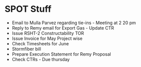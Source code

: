 # SPOT Stuff



  - Email to Mulla Parvez regarding tie-ins - Meeting at 2 20 pm
  - Reply to Remy email for Export Gas - Update CTR
  - Issue RSHT-2 Constructability TOR
  - Issue Invoice for May Project wise
  - Check Timesheets for June
  - Stormfiber bill
  - Prepare Execution Statement for Remy Proposal
  - Check CTRs - Due thursday
